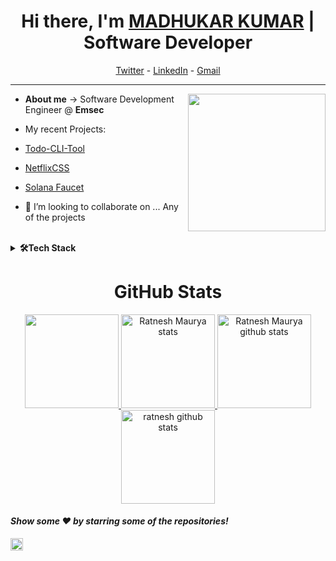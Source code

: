 
<h1  align="center"> Hi there, I'm <a  href="https://www.linkedin.com/in/madhukar0721/">MADHUKAR KUMAR</a> | Software Developer </h1>

  
  

<!-- Social Media -->

<div  align="center">

<a  href="https://x.com/madhukar0721">Twitter</a> -  <a  href="https://www.linkedin.com/in/madhukar0721/">LinkedIn</a> - <a  href="mailto:madhukarkumarsocial@gmail.com">Gmail</a> 

</div>

  

-----------------------------------------------------------------

  

<!-- About Me section -->

<img  align="right"  height="220rem"  src="https://stats.quine.sh/madhukar0721/github?theme=light"  />


  

-  **About me** -> Software Development Engineer @ **Emsec**

- My recent Projects:

- [Todo-CLI-Tool](https://github.com/madhukar0721/Todo-CLI-Tool)

- [NetflixCSS](https://github.com/madhukar0721/NetflixCSS)
- [Solana Faucet](https://github.com/madhukar0721/Solana-Faucet)
  

- 👯 I’m looking to collaborate on ... Any of the projects

  

<br>

  
  

<!-- Programming languages -->

<details>

<summary><b>🛠Tech Stack</b></summary><br>

<h2  align="center">Programming Languages and Tools I use</h2>

<p  align="center">


<img  src="https://img.shields.io/badge/TypeScript-3178C6?logo=typescript&logoColor=white&style=for-the-badge"  height="30"  alt="typescript logo"  />

<img  width="3"  />

<img  src="https://img.shields.io/badge/Docker-3096ED?logo=docker&logoColor=white&style=for-the-badge"  height="30"  alt="docker logo"  />

<img  width="3"  />

<img  src="https://img.shields.io/badge/Git-F03032?logo=git&logoColor=white&style=for-the-badge"  height="30"  alt="git logo"  />

<img  width="3"  />

<img  src="https://img.shields.io/badge/GitHub-181717?logo=github&logoColor=white&style=for-the-badge"  height="30"  alt="github logo"  />

<img  width="3"  />

<img  src="https://img.shields.io/badge/MySQL-00000F?style=for-the-badge&logo=mysql&logoColor=white"  height="30"  alt="sql logo"  />

<img  width="3"  />

<img  src="https://img.shields.io/badge/Python-3776AB?style=for-the-badge&logo=python&logoColor=white"  height="30"  alt="sql logo"  />

<img  width="3"  />

<img  src="https://img.shields.io/badge/MongoDB-4EA94B?style=for-the-badge&logo=mongodb&logoColor=white"  height="30"  alt="sql logo"  />

<img  width="3"  />

<img  src="https://img.shields.io/badge/Figma-F30E1E?logo=figma&logoColor=white&style=for-the-badge"  height="30"  alt="figma logo"  />



<img  width="3"  />

<img  src="https://img.shields.io/badge/Visual Studio Code-007ACC?logo=visualstudiocode&logoColor=white&style=for-the-badge"  height="30"  alt="vscode logo"  />

<img  width="3"  />

<img  src="https://img.shields.io/badge/Linux-FCC630?logo=linux&logoColor=black&style=for-the-badge"  height="30"  alt="linux logo"  />

<img  width="3"  />

</div>

</details>

  

<h1  align="center">GitHub Stats</h1>

<div  align="center">

<a  href="https://github.com/madhukar0721">

<img  height="150em"  src="http://github-profile-summary-cards.vercel.app/api/cards/profile-details?username=madhukar0721&theme=github_dark"/>

<img  height="150em"  src="http://github-profile-summary-cards.vercel.app/api/cards/most-commit-language?username=madhukar0721&theme=github_dark"  alt="Ratnesh Maurya stats"  />

<img  height="150em"  src="http://github-profile-summary-cards.vercel.app/api/cards/stats?username=ratnesh-maurya&theme=github_dark"  alt="Ratnesh Maurya github stats"  />

<img  height="150em"  src="https://github-readme-streak-stats.herokuapp.com?user=madhukar0721&theme=github_dark&ring=DD2727&fire=DD2727&dates=DD6227&sideNums=176FC3&sideLabels=1E90FF"  alt="ratnesh github stats"  />

  

</a>

</div>

  

#### *Show some ❤️ by starring some of the repositories!*

  

<img  height="20em"  src="https://profile-counter.glitch.me/{madhukar0721}/count.svg"  alt="ratnesh github views"  />
